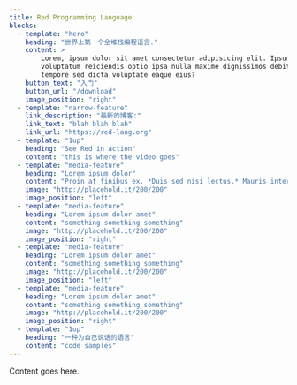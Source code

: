 ```yaml
---
title: Red Programming Language
blocks:
  - template: "hero"
    heading: "世界上第一个全堆栈编程语言."
    content: >
        Lorem, ipsum dolor sit amet consectetur adipisicing elit. Ipsum temporibus eum quibusdam quas
        voluptatum reiciendis optio ipsa nulla maxime dignissimos debitis, laboriosam quisquam nobis
        tempore sed dicta voluptate eaque eius?
    button_text: "入门"
    button_url: "/download"
    image_position: "right"
  - template: "narrow-feature"
    link_description: "最新的博客:"
    link_text: "blah blah blah"
    link_url: "https://red-lang.org"
  - template: "1up"
    heading: "See Red in action"
    content: "this is where the video goes"
  - template: "media-feature"
    heading: "Lorem ipsum dolor"
    content: "Proin at finibus ex. *Duis sed nisi lectus.* Mauris interdum ac nunc quis pharetra. Vivamus rhoncus porttitor ante."
    image: "http://placehold.it/200/200"
    image_position: "left"
  - template: "media-feature"
    heading: "Lorem ipsum dolor amet"
    content: "something something something"
    image: "http://placehold.it/200/200"
    image_position: "right"
  - template: "media-feature"
    heading: "Lorem ipsum dolor amet"
    content: "something something something"
    image: "http://placehold.it/200/200"
    image_position: "left"
  - template: "media-feature"
    heading: "Lorem ipsum dolor amet"
    content: "something something something"
    image: "http://placehold.it/200/200"
    image_position: "right"
  - template: "1up"
    heading: "一种为自己说话的语言"
    content: "code samples"
---
```


Content goes here.
